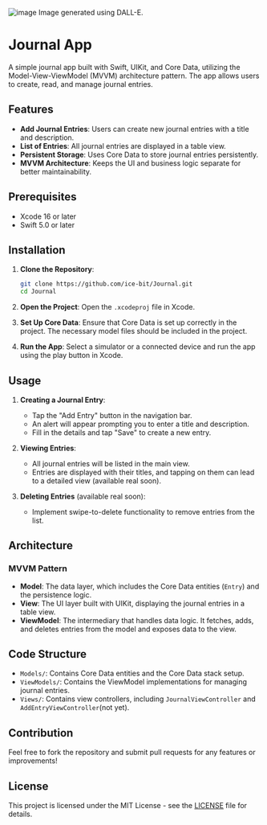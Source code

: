 ![image](https://github.com/user-attachments/assets/8104c926-13a5-4423-a577-80f8ac69f25b)
Image generated using DALL-E.

# Journal App

A simple journal app built with Swift, UIKit, and Core Data, utilizing the Model-View-ViewModel (MVVM) architecture pattern. The app allows users to create, read, and manage journal entries.

## Features

- **Add Journal Entries**: Users can create new journal entries with a title and description.
- **List of Entries**: All journal entries are displayed in a table view.
- **Persistent Storage**: Uses Core Data to store journal entries persistently.
- **MVVM Architecture**: Keeps the UI and business logic separate for better maintainability.

## Prerequisites

- Xcode 16 or later
- Swift 5.0 or later

## Installation

1. **Clone the Repository**:
   ```bash
   git clone https://github.com/ice-bit/Journal.git
   cd Journal
   ```

2. **Open the Project**:
   Open the `.xcodeproj` file in Xcode.

3. **Set Up Core Data**:
   Ensure that Core Data is set up correctly in the project. The necessary model files should be included in the project.

4. **Run the App**:
   Select a simulator or a connected device and run the app using the play button in Xcode.

## Usage

1. **Creating a Journal Entry**:
   - Tap the "Add Entry" button in the navigation bar.
   - An alert will appear prompting you to enter a title and description.
   - Fill in the details and tap "Save" to create a new entry.

2. **Viewing Entries**:
   - All journal entries will be listed in the main view.
   - Entries are displayed with their titles, and tapping on them can lead to a detailed view (available real soon).

3. **Deleting Entries** (available real soon):
   - Implement swipe-to-delete functionality to remove entries from the list.

## Architecture

### MVVM Pattern

- **Model**: The data layer, which includes the Core Data entities (`Entry`) and the persistence logic.
- **View**: The UI layer built with UIKit, displaying the journal entries in a table view.
- **ViewModel**: The intermediary that handles data logic. It fetches, adds, and deletes entries from the model and exposes data to the view.

## Code Structure

- `Models/`: Contains Core Data entities and the Core Data stack setup.
- `ViewModels/`: Contains the ViewModel implementations for managing journal entries.
- `Views/`: Contains view controllers, including `JournalViewController` and `AddEntryViewController`(not yet).

## Contribution

Feel free to fork the repository and submit pull requests for any features or improvements!

## License

This project is licensed under the MIT License - see the [LICENSE](LICENSE) file for details.
